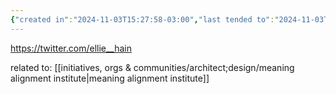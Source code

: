 ```yaml
---
{"created in":"2024-11-03T15:27:58-03:00","last tended to":"2024-11-03T15:43:12-03:00","tags":["AI","metacrisis","research","values","superstructure","socialstructure","women"],"dg-publish":true,"permalink":"/people/references/architect-design/ellie-hain/","dgPassFrontmatter":true,"created":"2024-11-03T15:27:58.745-03:00","updated":"2024-11-03T15:44:26.796-03:00"}
---
```


https://twitter.com/ellie__hain

related to: [[initiatives, orgs & communities/architect;design/meaning alignment institute\|meaning alignment institute]]